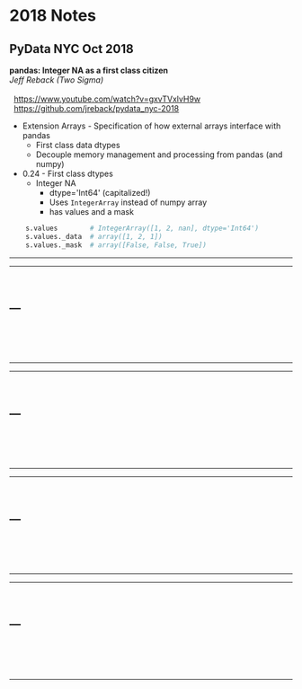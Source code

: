 # 2018 Notes

## PyData NYC Oct 2018

**pandas: Integer NA as a first class citizen**
<br/>_Jeff Reback (Two Sigma)_<br/>
<br/>&nbsp;&nbsp;https://www.youtube.com/watch?v=gxvTVxlvH9w
<br/>&nbsp;&nbsp;https://github.com/jreback/pydata_nyc-2018

 - Extension Arrays - Specification of how external arrays interface with pandas
   - First class data dtypes
   - Decouple memory management and processing from pandas (and numpy)
 - 0.24 - First class dtypes
   - Integer NA
     - dtype='Int64' (capitalized!)
     - Uses `IntegerArray` instead of numpy array
     - has values and a mask
```python
    s.values        # IntegerArray([1, 2, nan], dtype='Int64')
    s.values._data  # array([1, 2, 1])
    s.values._mask  # array([False, False, True])
```
 
<hr>

****
<br/>__<br/>
<br/>&nbsp;&nbsp;
<br/>&nbsp;&nbsp;
 - 

<hr>

****
<br/>__<br/>
<br/>&nbsp;&nbsp;
<br/>&nbsp;&nbsp;
 - 

<hr>

****
<br/>__<br/>
<br/>&nbsp;&nbsp;
<br/>&nbsp;&nbsp;
 - 

<hr>

****
<br/>__<br/>
<br/>&nbsp;&nbsp;
<br/>&nbsp;&nbsp;
 - 

<hr>
